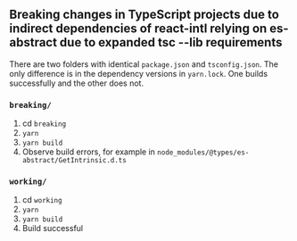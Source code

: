 ## Breaking changes in TypeScript projects due to indirect dependencies of react-intl relying on es-abstract due to expanded tsc --lib requirements
There are two folders with identical `package.json` and `tsconfig.json`. The only difference is in the dependency versions in `yarn.lock`. One builds successfully and the other does not.

### `breaking/`
1. cd `breaking`
2. `yarn`
3. `yarn build`
4. Observe build errors, for example in `node_modules/@types/es-abstract/GetIntrinsic.d.ts`

### `working/`
1. cd `working`
2. `yarn`
3. `yarn build`
4. Build successful
